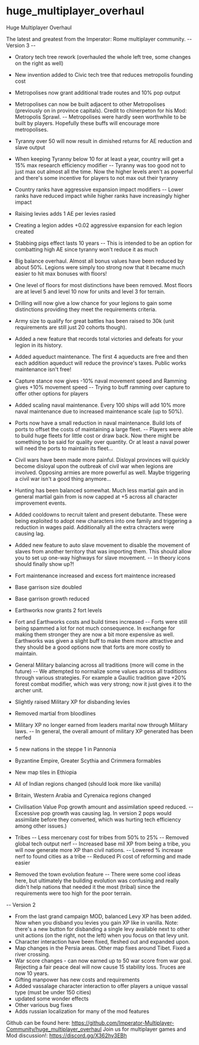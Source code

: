 # huge_multiplayer_overhaul
Huge Multiplayer Overhaul

The latest and greatest from the Imperator: Rome multiplayer community.
-- Version 3 --

* Oratory tech tree rework (overhauled the whole left tree, some changes on the right as well)
* New invention added to Civic tech tree that reduces metropolis founding cost

* Metropolises now grant additional trade routes and 10% pop output
* Metropolises can now be built adjacent to other Metropolises (previously on in province capitals). Credit to chinerpeton for his Mod: Metropolis Sprawl.
 -- Metropolises were hardly seen worthwhile to be built by players. Hopefully these buffs will encourage more metropolises.

* Tyranny over 50 will now result in dimished returns for AE reduction and slave output
* When keeping Tyranny below 10 for at least a year, country will get a 15% max research efficiency modifier
 -- Tyranny was too good not to just max out almost all the time. Now the higher levels aren't as powerful and there's some incentive for players to not max out their tyranny

* Country ranks have aggressive expansion impact modifiers
 -- Lower ranks have reduced impact while higher ranks have increasingly higher impact
* Raising levies adds 1 AE per levies rasied
* Creating a legion addes +0.02 aggressive expansion for each legion created
* Stabbing pigs effect lasts 10 years
 -- This is intended to be an option for combatting high AE since tyranny won't reduce it as much  

* Big balance overhaul. Almost all bonus values have been reduced by about 50%. Legions were simply too strong now that it became much easier to hit max bonuses with floors!
* One level of floors for most distinctions have been removed. Most floors are at level 5 and level 10 now for units and level 3 for terrain.
* Drilling will now give a low chance for your legions to gain some distinctions providing they meet the requirements criteria.
* Army size to qualify for great battles has been raised to 30k (unit requirements are still just 20 cohorts though).
* Added a new feature that records total victories and defeats for your legion in its history.

* Added aqueduct maintenance. The first 4 aqueducts are free and then each addition aqueduct will reduce the province's taxes. Public works maintenance isn't free!

* Capture stance now gives -10% naval movement speed and Ramming gives +10% movement speed
 -- Trying to buff ramming over capture to offer other options for players
* Added scaling naval maintenance. Every 100 ships will add 10% more naval maintenance due to increased maintenance scale (up to 50%).
* Ports now have a small reduction in naval maintenance. Build lots of ports to offset the costs of maintaining a large fleet.
 -- Players were able to build huge fleets for little cost or draw back. Now there might be something to be said for quality over quantity. Or at least a naval power will need the ports to maintain its fleet...

* Civil wars have been made more painful. Disloyal provinces will quickly become disloyal upon the outbreak of civil war when legions are involved. Opposing armies are more powerful as well. Maybe triggering a civil war isn't a good thing anymore...

* Hunting has been balanced somewhat. Much less martial gain and in general martial gain from is now capped at +5 across all character improvement events.

* Added cooldowns to recruit talent and present debutante. These were being exploited to adopt new characters into one family and triggering a reduction in wages paid. Additionally all the extra chracters were causing lag.

* Added new feature to auto slave movement to disable the movement of slaves from another territory that was importing them. This should allow you to set up one-way highways for slave movement.
 -- In theory icons should finally show up?!

* Fort maintenance increased and excess fort maintence increased
* Base garrison size doubled
* Base garrison growth reduced
* Earthworks now grants 2 fort levels
* Fort and Earthworks costs and build times increased
 -- Forts were still being spammed a lot for not much consequence. In exchange for making them stronger they are now a bit more expensive as well. Earthworks was given a slight buff to make them more attractive and they should be a good options now that forts are more costly to maintain.

* General Military balancing across all traditions (more will come in the future)
 -- We attempted to normalize some values across all traditions through various strategies. For example a Gaullic tradition gave +20% forest combat modifier, which was very strong; now it just gives it to the archer unit.
* Slightly raised Military XP for disbanding levies
* Removed martial from bloodlines
* Military XP no longer earned from leaders marital now through Military laws. 
 -- In general, the overall amount of military XP generated has been nerfed

* 5 new nations in the steppe 1 in Pannonia 
* Byzantine Empire, Greater Scythia and Crimmera formables
* New map tiles in Ethiopia 
* All of Indian regions changed (should look more like vanilla) 
* Britain, Western Arabia and Cyrenaica regions changed 

* Civilisation Value Pop growth amount and assimilation speed reduced. 
 -- Excessive pop growth was causing lag. In version 2 pops would assimilate before they converted, which was hurting tech efficiency among other issues.)

* Tribes
 -- Less mercenary cost for tribes from 50% to 25%
 -- Removed global tech output nerf
 -- Increased base mil XP from being a tribe, you will now generate more XP than civil nations. 
 -- Lowered % increase nerf to found cities as a tribe
 -- Reduced Pi cost of reforming and made easier 

* Removed the town evolution feature
 -- There were some cool ideas here, but ultimately the building evolution was confusing and really didn't help nations that needed it the most (tribal) since the requirements were too high for the poor terrain.

-- Version 2
* From the last grand campaign MOD, balanced Levy XP has been added. Now when you disband you levies you gain XP like in vanilla. Note: there's a new button for disbanding a single levy available next to other unit actions (on the right, not the left) when you focus on that levy unit.
* Character interaction have been fixed, fleshed out and expanded upon.
* Map changes in the Persia areas. Other map fixes around Tibet. Fixed a river crossing.
* War score changes - can now earned up to 50 war score from war goal. Rejecting a fair peace deal will now cause 15 stability loss. Truces are now 10 years.
* Gifting manpower has new costs and requirements
* Added vassalage character interaction to offer players a unique vassal type (must be under 150 cities)
* updated some wonder effects
* Other various bug fixes
* Adds russian localization for many of the mod features

Github can be found here: https://github.com/Imperator-Multiplayer-Community/huge_multiplayer_overhaul
Join us for multiplayer games and Mod discussion!: https://discord.gg/X362hy3EBh